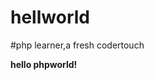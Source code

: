 # hellworld
#php learner,a fresh codertouch
<html>
<head></head>
<body><p><b>hello phpworld!</b></p></body>
</html>
